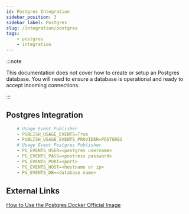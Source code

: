 ```yaml
---
id: Postgres Integration
sidebar_position: 3
sidebar_label: Postgres
slug: /integration/postgres
tags:
    - postgres
    - integration
---
```


:::note

This documentation does not cover how to create or setup an Postgres database. You will need to
ensure a database is operational and ready to accept incoming connections.

:::

## Postgres Integration

```yml title="Environment Variables Required"
    # Usage Event Publisher
    - PUBLISH_USAGE_EVENTS=True
    - PUBLISH_USAGE_EVENTS_PROVIDER=POSTGRES
    # Usage Event Postgres Publisher
    - PG_EVENTS_USER=<postgres username>
    - PG_EVENTS_PASS=<postress password>
    - PG_EVENTS_PORT=<port>
    - PG_EVENTS_HOST=<hostname or ip>
    - PG_EVENTS_DB=<database name>
```

## External Links

[How to Use the Postgres Docker Official Image](https://www.docker.com/blog/how-to-use-the-postgres-docker-official-image/)


